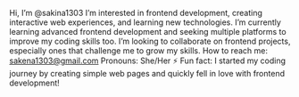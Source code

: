 Hi, I’m @sakina1303
I’m interested in frontend development, creating interactive web experiences, and learning new technologies.
I’m currently learning advanced frontend development and seeking multiple platforms to improve my coding skills too.
I’m looking to collaborate on frontend projects, especially ones that challenge me to grow my skills.
How to reach me: sakena1303@gmail.com
Pronouns: She/Her
⚡ Fun fact: I started my coding journey by creating simple web pages and quickly fell in love with frontend development!
